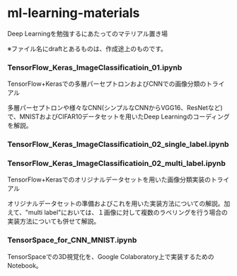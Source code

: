 # ml-learning-materials

Deep Learningを勉強するにあたってのマテリアル置き場

※ファイル名にdraftとあるものは、作成途上のものです。



### TensorFlow_Keras_ImageClassificatioin_01.ipynb

TensorFlow+Kerasでの多層パーセプトロンおよびCNNでの画像分類のトライアル

多層パーセプトロンや様々なCNN(シンプルなCNNからVGG16、ResNetなど)で、MNISTおよびCIFAR10データセットを用いたDeep Learningのコーディングを解説。



### TensorFlow_Keras_ImageClassificatioin_02_single_label.ipynb

### TensorFlow_Keras_ImageClassificatioin_02_multi_label.ipynb

TensorFlow+Kerasでのオリジナルデータセットを用いた画像分類実装のトライアル

オリジナルデータセットの準備およびこれを用いた実装方法についての解説。加えて、"multi label"においては、１画像に対して複数のラベリングを行う場合の実装方法についても併せて解説。



### TensorSpace_for_CNN_MNIST.ipynb

TensorSpaceでの3D視覚化を、Google Colaboratory上で実装するためのNotebook。





### 
